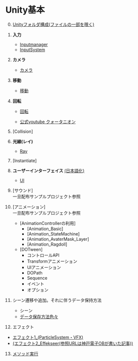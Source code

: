 # Unity基本
   0. [Unityフォルダ構成(ファイルの一部を覗く)](2_0_UnityFile/2_0.md)
   
   1. **入力** 
      + [Inputmanager](2_1_InputManager/2_0.md)     
      + [InputSystem](2_1_InputSystem/2_1.md)  
       
       
   2. **カメラ** 
       + [カメラ](2_2_Camera/カメラ.md)   

   3. **移動**
       + [移動](2_3_Move/2_0.md)

   4. **回転**
       + [回転](2_4_Rotate/0_Rotate.md)
       
       + <a href="https://www.youtube.com/watch?v=uKWLPU8gfIY" target="_blank">公式youtube クォータニオン</a>
  

   5. [Collision]

   6. **光線(レイ)**
      + [Ray](2_6_Ray/Ray0.md)
      
   7. [Instantiate]
   

   8. **ユーザーインターフェイス**  <a href="https://drive.google.com/drive/folders/15JJ8UP4rO7kzz7sgngTdiiOmxcSxQ8cC" target="_blank">(日本語化)</a>
      
      + [UI](UI/UI.md)      

   9. [サウンド]  
一旦配布サンプルプロジェクト参照

   10. [アニメーション]  
   一旦配布サンプルプロジェクト参照

       + [AnimationControllerの利用]
         - [Animation_Basic]
         - [Animation_StateMachine]
         - [Animation_AvaterMask_Layer]
         - [Animation_Ragdoll]
       + [DOTween]
         - コントロールAPI
         - Transformアニメーション
         - UIアニメーション
         - DOPath
         - Sequence
         - イベント
         - オプション

   11. シーン遷移や追加。それに伴うデータ保持方法  
       + シーン   
       + [データ保存方法色々](../5_UnityPickUpTips/3_1_Other/SaveData/0_SaveData.md)


   12. エフェクト  
   - [エフェクト1_(ParticleSystem・VFX)](https://docs.google.com/presentation/d/1PphtVMSeSR9bfht487sZR4a39j0kITpOVOkdl9Gd8Qg/edit#slide=id.g151634e80a5_0_561)   
   - [(エフェクト2_Effekseer(参照URLは神戸電子OBが書いた記事))](https://zenn.dev/kd_gamegikenblg/articles/79359ce2808332)
       
   13. [メソッド実行](0_Invoke.md)


  